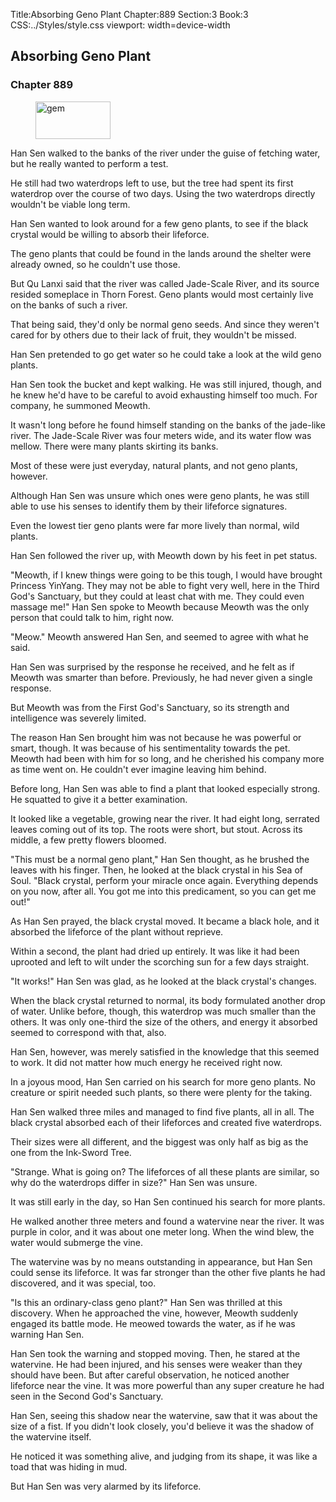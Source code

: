 Title:Absorbing Geno Plant 
Chapter:889 
Section:3 
Book:3 
CSS:../Styles/style.css 
viewport: width=device-width
  
## Absorbing Geno Plant
### Chapter 889
  
<figure>
	<img src="../Images/gem.gif" alt="gem" id="gem" width="120" height="60" />
</figure>
  

  
Han Sen walked to the banks of the river under the guise of fetching water, but he really wanted to perform a test.

He still had two waterdrops left to use, but the tree had spent its first waterdrop over the course of two days. Using the two waterdrops directly wouldn't be viable long term.

Han Sen wanted to look around for a few geno plants, to see if the black crystal would be willing to absorb their lifeforce.

The geno plants that could be found in the lands around the shelter were already owned, so he couldn't use those.

But Qu Lanxi said that the river was called Jade-Scale River, and its source resided someplace in Thorn Forest. Geno plants would most certainly live on the banks of such a river.

That being said, they'd only be normal geno seeds. And since they weren't cared for by others due to their lack of fruit, they wouldn't be missed.

Han Sen pretended to go get water so he could take a look at the wild geno plants.

Han Sen took the bucket and kept walking. He was still injured, though, and he knew he'd have to be careful to avoid exhausting himself too much. For company, he summoned Meowth.

It wasn't long before he found himself standing on the banks of the jade-like river. The Jade-Scale River was four meters wide, and its water flow was mellow. There were many plants skirting its banks.

Most of these were just everyday, natural plants, and not geno plants, however.

Although Han Sen was unsure which ones were geno plants, he was still able to use his senses to identify them by their lifeforce signatures.

Even the lowest tier geno plants were far more lively than normal, wild plants.

Han Sen followed the river up, with Meowth down by his feet in pet status.

"Meowth, if I knew things were going to be this tough, I would have brought Princess YinYang. They may not be able to fight very well, here in the Third God's Sanctuary, but they could at least chat with me. They could even massage me!" Han Sen spoke to Meowth because Meowth was the only person that could talk to him, right now.

"Meow." Meowth answered Han Sen, and seemed to agree with what he said.

Han Sen was surprised by the response he received, and he felt as if Meowth was smarter than before. Previously, he had never given a single response.

But Meowth was from the First God's Sanctuary, so its strength and intelligence was severely limited.

The reason Han Sen brought him was not because he was powerful or smart, though. It was because of his sentimentality towards the pet. Meowth had been with him for so long, and he cherished his company more as time went on. He couldn't ever imagine leaving him behind.

Before long, Han Sen was able to find a plant that looked especially strong. He squatted to give it a better examination.

It looked like a vegetable, growing near the river. It had eight long, serrated leaves coming out of its top. The roots were short, but stout. Across its middle, a few pretty flowers bloomed.

"This must be a normal geno plant," Han Sen thought, as he brushed the leaves with his finger. Then, he looked at the black crystal in his Sea of Soul. "Black crystal, perform your miracle once again. Everything depends on you now, after all. You got me into this predicament, so you can get me out!"

As Han Sen prayed, the black crystal moved. It became a black hole, and it absorbed the lifeforce of the plant without reprieve.

Within a second, the plant had dried up entirely. It was like it had been uprooted and left to wilt under the scorching sun for a few days straight.

"It works!" Han Sen was glad, as he looked at the black crystal's changes.

When the black crystal returned to normal, its body formulated another drop of water. Unlike before, though, this waterdrop was much smaller than the others. It was only one-third the size of the others, and energy it absorbed seemed to correspond with that, also.

Han Sen, however, was merely satisfied in the knowledge that this seemed to work. It did not matter how much energy he received right now.

In a joyous mood, Han Sen carried on his search for more geno plants. No creature or spirit needed such plants, so there were plenty for the taking.

Han Sen walked three miles and managed to find five plants, all in all. The black crystal absorbed each of their lifeforces and created five waterdrops.

Their sizes were all different, and the biggest was only half as big as the one from the Ink-Sword Tree.

"Strange. What is going on? The lifeforces of all these plants are similar, so why do the waterdrops differ in size?" Han Sen was unsure.

It was still early in the day, so Han Sen continued his search for more plants.

He walked another three meters and found a watervine near the river. It was purple in color, and it was about one meter long. When the wind blew, the water would submerge the vine.

The watervine was by no means outstanding in appearance, but Han Sen could sense its lifeforce. It was far stronger than the other five plants he had discovered, and it was special, too.

"Is this an ordinary-class geno plant?" Han Sen was thrilled at this discovery. When he approached the vine, however, Meowth suddenly engaged its battle mode. He meowed towards the water, as if he was warning Han Sen.

Han Sen took the warning and stopped moving. Then, he stared at the watervine. He had been injured, and his senses were weaker than they should have been. But after careful observation, he noticed another lifeforce near the vine. It was more powerful than any super creature he had seen in the Second God's Sanctuary.

Han Sen, seeing this shadow near the watervine, saw that it was about the size of a fist. If you didn't look closely, you'd believe it was the shadow of the watervine itself.

He noticed it was something alive, and judging from its shape, it was like a toad that was hiding in mud.

But Han Sen was very alarmed by its lifeforce.